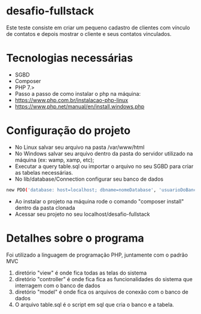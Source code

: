 # desafio-fullstack
Este teste consiste em criar um pequeno cadastro de clientes com vínculo de contatos e depois mostrar o cliente e seus contatos vinculados.

# Tecnologias necessárias
- SGBD
- Composer
- PHP 7.>
- Passo a passo de como instalar o php na máquina:
- https://www.php.com.br/instalacao-php-linux
- https://www.php.net/manual/en/install.windows.php

# Configuração do projeto
- No Linux salvar seu arquivo na pasta /var/www/html
- No Windows salvar seu arquivo dentro da pasta do servidor utilizado na máquina (ex: wamp, xamp, etc);
- Executar a query table.sql ou importar o arquivo no seu SGBD para criar as tabelas necessárias.
- No lib/database/Connection configurar seu banco de dados
```sh
new PDO('database: host=localhost; dbname=nomeDatabase', 'usuarioDoBancodeDados', 'senhaDoUsuario');
```
- Ao instalar o projeto na máquina rode o comando "composer install" dentro da pasta clonada
- Acessar seu projeto no seu localhost/desafio-fullstack

# Detalhes sobre o programa
Foi utilizado a linguagem de programação PHP, juntamente com o padrão MVC
1. diretório "view" é onde fica todas as telas do sistema
2. diretório "controller" é onde fica fica as funcionalidades do sistema que interragem com o banco de dados
3. diretório "model" é onde fica os arquivos de conexão com o banco de dados 
4. O arquivo table.sql é o script em sql que cria o banco e a tabela.
